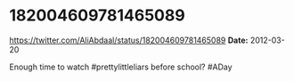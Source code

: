 # 182004609781465089
https://twitter.com/AliAbdaal/status/182004609781465089
**Date:** 2012-03-20

Enough time to watch #prettylittleliars before school? #ADay

